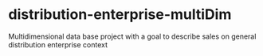 # distribution-enterprise-multiDim
Multidimensional data base project with a goal to describe sales on general distribution enterprise context
